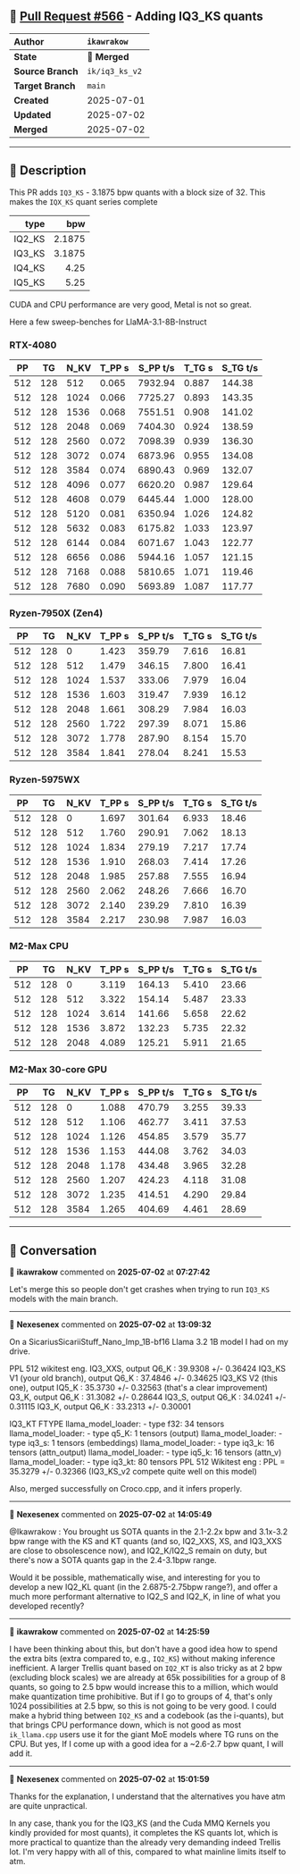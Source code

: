 ## 🔀 [Pull Request #566](https://github.com/ikawrakow/ik_llama.cpp/pull/566) - Adding IQ3_KS quants

| **Author** | `ikawrakow` |
| :--- | :--- |
| **State** | 🔀 **Merged** |
| **Source Branch** | `ik/iq3_ks_v2` |
| **Target Branch** | `main` |
| **Created** | 2025-07-01 |
| **Updated** | 2025-07-02 |
| **Merged** | 2025-07-02 |

---

## 📄 Description

This PR adds `IQ3_KS` - 3.1875 bpw quants with a block size of 32. This makes the `IQX_KS` quant series complete

| type | bpw |
| ---: | ---: |
| IQ2_KS | 2.1875 |
| IQ3_KS | 3.1875 |
| IQ4_KS | 4.25 |
| IQ5_KS | 5.25 |

CUDA and CPU performance are very good, Metal is not so great.

Here a few sweep-benches for LlaMA-3.1-8B-Instruct

### RTX-4080

|    PP |     TG |   N_KV |   T_PP s | S_PP t/s |   T_TG s | S_TG t/s |
|-------|--------|--------|----------|----------|----------|----------|
|   512 |    128 |    512 |    0.065 |  7932.94 |    0.887 |   144.38 |
|   512 |    128 |   1024 |    0.066 |  7725.27 |    0.893 |   143.35 |
|   512 |    128 |   1536 |    0.068 |  7551.51 |    0.908 |   141.02 |
|   512 |    128 |   2048 |    0.069 |  7404.30 |    0.924 |   138.59 |
|   512 |    128 |   2560 |    0.072 |  7098.39 |    0.939 |   136.30 |
|   512 |    128 |   3072 |    0.074 |  6873.96 |    0.955 |   134.08 |
|   512 |    128 |   3584 |    0.074 |  6890.43 |    0.969 |   132.07 |
|   512 |    128 |   4096 |    0.077 |  6620.20 |    0.987 |   129.64 |
|   512 |    128 |   4608 |    0.079 |  6445.44 |    1.000 |   128.00 |
|   512 |    128 |   5120 |    0.081 |  6350.94 |    1.026 |   124.82 |
|   512 |    128 |   5632 |    0.083 |  6175.82 |    1.033 |   123.97 |
|   512 |    128 |   6144 |    0.084 |  6071.67 |    1.043 |   122.77 |
|   512 |    128 |   6656 |    0.086 |  5944.16 |    1.057 |   121.15 |
|   512 |    128 |   7168 |    0.088 |  5810.65 |    1.071 |   119.46 |
|   512 |    128 |   7680 |    0.090 |  5693.89 |    1.087 |   117.77 |

### Ryzen-7950X (Zen4)

|    PP |     TG |   N_KV |   T_PP s | S_PP t/s |   T_TG s | S_TG t/s |
|-------|--------|--------|----------|----------|----------|----------|
|   512 |    128 |      0 |    1.423 |   359.79 |    7.616 |    16.81 |
|   512 |    128 |    512 |    1.479 |   346.15 |    7.800 |    16.41 |
|   512 |    128 |   1024 |    1.537 |   333.06 |    7.979 |    16.04 |
|   512 |    128 |   1536 |    1.603 |   319.47 |    7.939 |    16.12 |
|   512 |    128 |   2048 |    1.661 |   308.29 |    7.984 |    16.03 |
|   512 |    128 |   2560 |    1.722 |   297.39 |    8.071 |    15.86 |
|   512 |    128 |   3072 |    1.778 |   287.90 |    8.154 |    15.70 |
|   512 |    128 |   3584 |    1.841 |   278.04 |    8.241 |    15.53 |

### Ryzen-5975WX

|    PP |     TG |   N_KV |   T_PP s | S_PP t/s |   T_TG s | S_TG t/s |
|-------|--------|--------|----------|----------|----------|----------|
|   512 |    128 |      0 |    1.697 |   301.64 |    6.933 |    18.46 |
|   512 |    128 |    512 |    1.760 |   290.91 |    7.062 |    18.13 |
|   512 |    128 |   1024 |    1.834 |   279.19 |    7.217 |    17.74 |
|   512 |    128 |   1536 |    1.910 |   268.03 |    7.414 |    17.26 |
|   512 |    128 |   2048 |    1.985 |   257.88 |    7.555 |    16.94 |
|   512 |    128 |   2560 |    2.062 |   248.26 |    7.666 |    16.70 |
|   512 |    128 |   3072 |    2.140 |   239.29 |    7.810 |    16.39 |
|   512 |    128 |   3584 |    2.217 |   230.98 |    7.987 |    16.03 |

### M2-Max CPU

|    PP |     TG |   N_KV |   T_PP s | S_PP t/s |   T_TG s | S_TG t/s |
|-------|--------|--------|----------|----------|----------|----------|
|   512 |    128 |      0 |    3.119 |   164.13 |    5.410 |    23.66 |
|   512 |    128 |    512 |    3.322 |   154.14 |    5.487 |    23.33 |
|   512 |    128 |   1024 |    3.614 |   141.66 |    5.658 |    22.62 |
|   512 |    128 |   1536 |    3.872 |   132.23 |    5.735 |    22.32 |
|   512 |    128 |   2048 |    4.089 |   125.21 |    5.911 |    21.65 |

### M2-Max 30-core GPU

|    PP |     TG |   N_KV |   T_PP s | S_PP t/s |   T_TG s | S_TG t/s |
|-------|--------|--------|----------|----------|----------|----------|
|   512 |    128 |      0 |    1.088 |   470.79 |    3.255 |    39.33 |
|   512 |    128 |    512 |    1.106 |   462.77 |    3.411 |    37.53 |
|   512 |    128 |   1024 |    1.126 |   454.85 |    3.579 |    35.77 |
|   512 |    128 |   1536 |    1.153 |   444.08 |    3.762 |    34.03 |
|   512 |    128 |   2048 |    1.178 |   434.48 |    3.965 |    32.28 |
|   512 |    128 |   2560 |    1.207 |   424.23 |    4.118 |    31.08 |
|   512 |    128 |   3072 |    1.235 |   414.51 |    4.290 |    29.84 |
|   512 |    128 |   3584 |    1.265 |   404.69 |    4.461 |    28.69 |

---

## 💬 Conversation

👤 **ikawrakow** commented on **2025-07-02** at **07:27:42**

Let's merge this so people don't get crashes when trying to run `IQ3_KS` models with the main branch.

---

👤 **Nexesenex** commented on **2025-07-02** at **13:09:32**

On a SicariusSicariiStuff_Nano_Imp_1B-bf16 Llama 3.2 1B model I had on my drive.

PPL 512 wikitest eng.
IQ3_XXS, output Q6_K : 39.9308 +/- 0.36424
IQ3_KS V1 (your old branch), output Q6_K : 37.4846 +/- 0.34625
IQ3_KS V2 (this one), output IQ5_K : 35.3730 +/- 0.32563 (that's a clear improvement)
Q3_K, output Q6_K : 31.3082 +/- 0.28644
IQ3_S, output Q6_K : 34.0241 +/- 0.31115
IQ3_K, output Q6_K : 33.2313 +/- 0.30001

IQ3_KT FTYPE
llama_model_loader: - type  f32:   34 tensors
llama_model_loader: - type q5_K:    1 tensors (output)
llama_model_loader: - type iq3_s:    1 tensors (embeddings)
llama_model_loader: - type iq3_k:   16 tensors (attn_output)
llama_model_loader: - type iq5_k:   16 tensors (attn_v)
llama_model_loader: - type iq3_kt:   80 tensors
PPL 512 Wikitest eng : PPL = 35.3279 +/- 0.32366 (IQ3_KS_v2 compete quite well on this model)

Also, merged successfully on Croco.cpp, and it infers properly.

---

👤 **Nexesenex** commented on **2025-07-02** at **14:05:49**

@Ikawrakow : You brought us SOTA quants in the 2.1-2.2x bpw and 3.1x-3.2 bpw range with the KS and KT quants (and so, IQ2_XXS, XS, and IQ3_XXS are close to obsolescence now), and IQ2_K/IQ2_S remain on duty, but there's now a SOTA quants gap in the 2.4-3.1bpw range.

Would it be possible, mathematically wise, and interesting for you to develop a new IQ2_KL quant (in the 2.6875-2.75bpw range?), and offer a much more performant alternative to IQ2_S and IQ2_K, in line of what you developed recently?

---

👤 **ikawrakow** commented on **2025-07-02** at **14:25:59**

I have been thinking about this, but don't have a good idea how to spend the extra bits (extra compared to, e.g., `IQ2_KS`) without making inference inefficient. A larger Trellis quant based on `IQ2_KT` is also tricky as at 2 bpw (excluding block scales) we are already at 65k possibilities for a group of 8 quants, so going to 2.5 bpw would increase this to a million, which would make quantization time prohibitive. But if I go to groups of 4, that's only 1024 possibilities at 2.5 bpw, so this is not going to be very good. I could make a hybrid thing between `IQ2_KS` and a codebook (as the i-quants), but that brings CPU performance down, which is not good as most `ik_llama.cpp` users use it for the giant MoE models where TG runs on the CPU. But yes, If I come up with a good idea for a ~2.6-2.7 bpw quant, I will add it.

---

👤 **Nexesenex** commented on **2025-07-02** at **15:01:59**

Thanks for the explanation, I understand that the alternatives you have atm are quite unpractical.

In any case, thank you for the IQ3_KS (and the Cuda MMQ Kernels you kindly provided for most quants), it completes the KS quants lot, which is more practical to quantize than the already very demanding indeed Trellis lot. I'm very happy with all of this, compared to what mainline limits itself to atm.